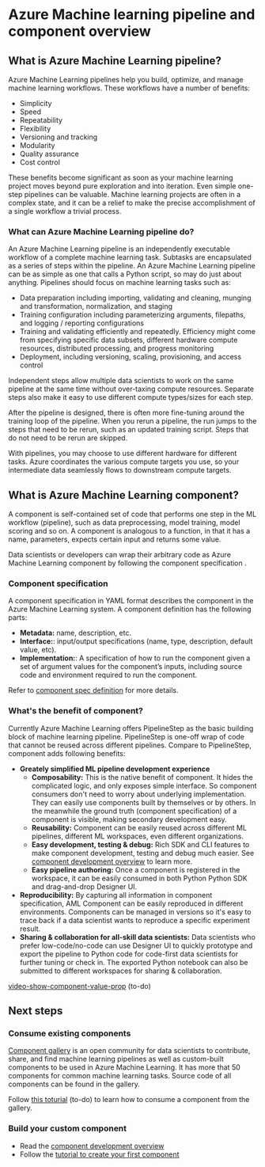 # Azure Machine learning pipeline and component overview



## What is Azure Machine Learning pipeline? 

Azure Machine Learning pipelines help you build, optimize, and manage machine learning workflows. These workflows have a number of benefits:

- Simplicity
- Speed
- Repeatability
- Flexibility
- Versioning and tracking
- Modularity
- Quality assurance
- Cost control

These benefits become significant as soon as your machine learning project moves beyond pure exploration and into iteration. Even simple one-step pipelines can be valuable. Machine learning projects are often in a complex state, and it can be a relief to make the precise accomplishment of a single workflow a trivial process.

### What can Azure Machine Learning pipeline do? 

An Azure Machine Learning pipeline is an independently executable workflow of a complete machine learning task. Subtasks are encapsulated as a series of steps within the pipeline. An Azure Machine Learning pipeline can be as simple as one that calls a Python script, so may do just about anything. Pipelines should focus on machine learning tasks such as:

- Data preparation including importing, validating and cleaning, munging and transformation, normalization, and staging
- Training configuration including parameterizing arguments, filepaths, and logging / reporting configurations
- Training and validating efficiently and repeatedly. Efficiency might come from specifying specific data subsets, different hardware compute resources, distributed processing, and progress monitoring
- Deployment, including versioning, scaling, provisioning, and access control


Independent steps allow multiple data scientists to work on the same pipeline at the same time without over-taxing compute resources. Separate steps also make it easy to use different compute types/sizes for each step.

After the pipeline is designed, there is often more fine-tuning around the training loop of the pipeline. When you rerun a pipeline, the run jumps to the steps that need to be rerun, such as an updated training script. Steps that do not need to be rerun are skipped.

With pipelines, you may choose to use different hardware for different tasks. Azure coordinates the various compute targets you use, so your intermediate data seamlessly flows to downstream compute targets.


## What is Azure Machine Learning component? 
A component is self-contained set of code that performs one step in the ML workflow (pipeline), such as data preprocessing, model training, model scoring and so on. A component is analogous to a function, in that it has a name, parameters, expects certain input and returns some value. 
 
Data scientists or developers can wrap their arbitrary code as Azure Machine Learning component by following the component specification .

### Component specification

A component specification in YAML format describes the component in the Azure Machine Learning system. A component definition has the following parts:

- **Metadata:** name, description, etc.
- **Interface:**: input/output specifications (name, type, description, default value, etc).
- **Implementation:**: A specification of how to run the component given a set of argument values for the component’s inputs, including source code and environment required to run the component. 

Refer to [component spec definition](https://github.com/Azure/DesignerPrivatePreviewFeatures/blob/master/azureml-modules/docs/module-spec-definition.md) for more details. 

### What's the benefit of component? 

Currently Azure Machine Learning offers PipelineStep as the basic building block of machine learning pipeline. PipelineStep is one-off wrap of code that cannot be reused across different pipelines. Compare to PipelineStep, component adds following benefits:


-  **Greately simplified ML pipeline development experience**
    - **Composability:** This is the native benefit of component. It hides the complicated logic, and only exposes simple interface. So component consumers don't need to worry about underlying implementation. They can easily use components built by themselves or by others. In the meanwhile the ground truth (component specification) of a component is visible, making secondary development easy. 
    - **Reusability:** Component can be easily reused across different ML pipelines, different ML workspaces, even different organizations.
    - **Easy development, testing & debug:** Rich SDK and CLI features to make component development, testing and debug much easier. See [component development overview](./component-development-overview.md) to learn more.
    - **Easy pipeline authoring:** Once a component is registered in the workspace, it can be easily consumed in both Python Python SDK and drag-and-drop Designer UI.
- **Reproducibility:** By capturing all information in component specification, AML Component can be easily reproduced in different environments. Components can be managed in versions so it's easy to trace back if a data scientist wants to reproduce a specific experiment result.
- **Sharing & collaboration for all-skill data scientists:** Data scientists who prefer low-code/no-code can use Designer UI to quickly prototype and export the pipeline to Python code for code-first data scientists for further tuning or check in. The exported Python notebook can also be submitted to different workspaces for sharing & collaboration.


[video-show-component-value-prop]() (to-do)

## Next steps

### Consume existing components 

[Component gallery](https://github.com/tichx/azureml-pipeline-components-gallery) is an open community for data scientists to contribute, share, and find machine learning pipelines as well as custom-built components to be used in Azure Machine Learning. It has more that 50 components for common machine learning tasks. Source code of all components can be found in the gallery. 

Follow [this toturial](./tutorial-use-existing-component-to-build-pipeline.ipynb) (to-do) to learn how to consume a component from the gallery. 


### Build your custom component


- Read the [component development overview](./component-development-overview.md)
- Follow the [tutorial to create your first component](tutorial-create-first-component.ipynb)  
